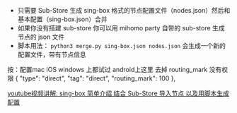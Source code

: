 + 只需要 Sub-Store 生成 sing-box 格式的节点配置文件（nodes.json）然后和基本配置（sing-box.json）合并 
+ 如果你没有搭建 sub-store 你可以用 mihomo party 自带的 sub-store 生成节点的 json 文件 
+ 脚本用法： `python3 merge.py sing-box.json nodes.json` 会生成一个新的配置文件，带有节点信息

按：配置mac iOS windows 上都试过
android上这里 去掉 routing_mark 没有权限
    {
      "type": "direct",
      "tag": "direct",
      "routing_mark": 100
    },

[youtube视频讲解: sing-box 简单介绍 结合 Sub-Store 导入节点 以及用脚本生成配置](https://www.youtube.com/watch?v=rX5jx8sg7vs)